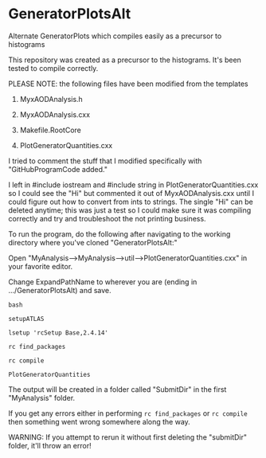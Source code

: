 # GeneratorPlotsAlt
Alternate GeneratorPlots which compiles easily as a precursor to histograms

This repository was created as a precursor to the histograms.  It's been tested to compile correctly.

PLEASE NOTE: the following files have been modified from the templates

1) MyxAODAnalysis.h

2) MyxAODAnalysis.cxx

3) Makefile.RootCore

4) PlotGeneratorQuantities.cxx

I tried to comment the stuff that I modified specifically with "GitHubProgramCode added."

I left in #include iostream and #include string in PlotGeneratorQuantities.cxx so I could see the "Hi" but commented it out of MyxAODAnalysis.cxx until I could figure out how to convert from ints to strings.  The single "Hi" can be deleted anytime; this was just a test so I could make sure it was compiling correctly and try and troubleshoot the not printing business.

To run the program, do the following after navigating to the working directory where you've cloned "GeneratorPlotsAlt:"

Open "MyAnalysis-->MyAnalysis-->util-->PlotGeneratorQuantities.cxx" in your favorite editor.

Change ExpandPathName to wherever you are (ending in .../GeneratorPlotsAlt) and save.

`bash`

`setupATLAS`

`lsetup 'rcSetup Base,2.4.14'`

`rc find_packages`

`rc compile`

`PlotGeneratorQuantities`

The output will be created in a folder called "SubmitDir" in the first "MyAnalysis" folder.

If you get any errors either in performing `rc find_packages` or `rc compile` then something went wrong somewhere along the way.

WARNING: If you attempt to rerun it without first deleting the "submitDir" folder, it'll throw an error!
